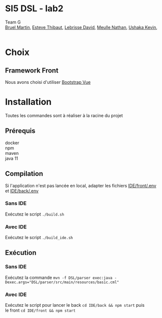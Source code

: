 <p align="center">
  <h1 align="left">SI5 DSL - lab2</h3>
  <p align="left">
  Team G
   <br />
   <a href="https://github.com/Martin-Bruel">Bruel Martin</a>,
   <a href="https://github.com/Thibaut-Esteve">Esteve Thibaut</a>,
   <a href="https://github.com/DavidLebrisse">Lebrisse David</a>,
   <a href="https://github.com/NathanMeulle">Meulle Nathan</a>,	
   <a href="https://github.com/kevinushaka">Ushaka Kevin</a>,
   <br /><br />
  </p>
  <p align="center">
</p>

# Choix

## Framework Front
Nous avons choisi d'utiliser [Bootstrap Vue](https://bootstrap-vue.org/docs/components)


# Installation

Toutes les commandes sont à réaliser à la racine du projet

## Prérequis

docker  
npm  
maven  
java 11  

## Compilation

Si l'application n'est pas lancée en local, adapter les fichiers [IDE/front/.env](IDE/front/.env) et [IDE/back/.env](IDE/back/.env)  

### Sans IDE

Exécutez le script ```./build.sh```

### Avec IDE

Exécutez le script ```./build_ide.sh```

## Exécution

### Sans IDE

Exécutez la commande ```mvn -f DSL/parser exec:java -Dexec.args="DSL/parser/src/main/resources/basic.cml"```

### Avec IDE

Exécutez le script pour lancer le back ```cd IDE/back && npm start```  puis    
le front ```cd IDE/front && npm start```
